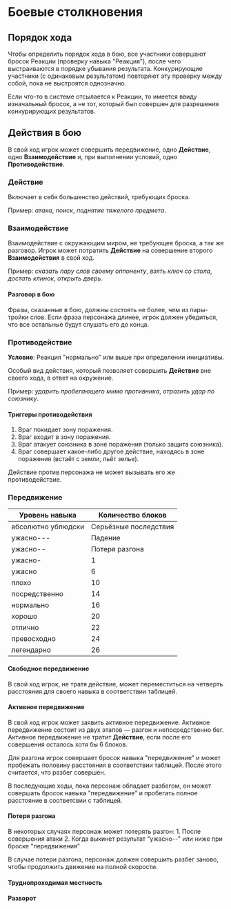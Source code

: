 # Боевые столкновения

## Порядок хода

Чтобы определить порядок хода в бою, все участники совершают бросок Реакции \(проверку навыка "Реакция"\), после чего выстраиваются в порядке убывания результата. Конкурирующие участники \(с одинаковым результатом\) повторяют эту проверку между собой, пока не выстроятся однозначно.

Если что-то в системе отсылается к Реакции, то имеется ввиду изначальный бросок, а не тот, который был совершен для разрешения конкурирующих результатов.

## Действия в бою

В свой ход игрок может совершить передвижение, одно **Действие**, одно **Взаимодействие** и, при выполнении условий, одно **Противодействие**.

### Действие

Включает в себя большенство действий, требующих броска.

Пример: _атака_, _поиск_, _поднятие тяжелого предмета_.

### Взаимодействие

Взаимодействие с окружающим миром, не требующее броска, а так же разговор. Игрок может потратить **Действие** на совершение второго **Взаимодействия** в свой ход.

Пример: _сказать пару слов своему оппоненту_, _взять ключ со стола_, _достать клинок_, _открыть дверь_.

#### Разговор в бою

Фразы, сказанные в бою, должны состоять не более, чем из пары-тройки слов. Если фраза персонажа длинее, игрок должен убедиться, что все остальные будут слушать его до конца.

### Противодействие

**Условие**: Реакция "нормально" или выше при определении инициативы.

Особый вид действия, который позволяет совершить **Действие** вне своего хода, в ответ на окружение.

Пример: _ударить пробегающего мимо противника_, _отразить удар по союзнику_.

#### Триггеры противодействия

1. Враг покидает зону поражения.
2. Враг входит в зону поражения.
3. Враг атакует союзника в зоне поражения \(только защита союзника\).
4. Враг совершает какое-либо другое действие, находясь в зоне поражения \(встаёт с земли, пьёт зелье\).

Действие против персонажа не может вызывать его же противодействие.

### Передвижение

| Уровень навыка | Количество блоков |
| --- | --- |
| абсолютно ублюдски | Серьёзные последствия |
| ужасно--- | Падение |
| ужасно-- | Потеря разгона |
| ужасно- | 1 |
| ужасно | 6 |
| плохо | 10 |
| посредственно | 14 |
| нормально | 16 |
| хорошо | 20 |
| отлично | 22 |
| превосходно | 24 |
| легендарно | 26 |

#### Свободное передвижение

В свой ход игрок, не тратя действие, может переместиться на четверть расстояния для своего навыка в соответствии таблицей.

#### Активное передвижение

В свой ход игрок может заявить активное передвижение. Активное передвижение состоит из двух этапов — разгон и непосредственно бег. Активное передвижение не тратит **Действие**, если после его совершения осталось хотя бы 6 блоков.

Для разгона игрок совершает бросок навыка "передвижение" и может пробежать половину расстояния в соответствии таблицей. После этого считается, что разбег совершен.

В последующие ходы, пока персонаж обладает разбегом, он может совершать бросок навыка "передвижение" и пробегать полное расстояние в соответсвии с таблицей.

#### Потеря разгона

В некоторых случаях персонаж может потерять разгон: 1. После совершения атаки 2. Когда выкинет результат "ужасно--" или ниже при броске "передвижения"

В случае потери разгона, персонаж должен совершить разбег заново, чтобы продолжить движение на полной скорости.

#### Труднопроходимая местность

#### Разворот

